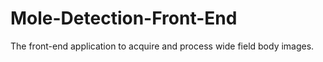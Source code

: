# Mole-Detection-Front-End
The front-end application to acquire and process wide field body images.
